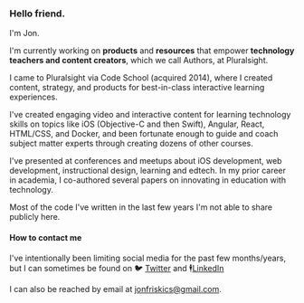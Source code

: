 ### Hello friend.

I'm Jon.

I'm currently working on **products** and **resources** that empower **technology teachers and content creators**, which we call Authors, at Pluralsight.

I came to Pluralsight via Code School (acquired 2014), where I created content, strategy, and products for best-in-class interactive learning experiences.

I've created engaging video and interactive content for learning technology skills on topics like iOS (Objective-C and then Swift), Angular, React, HTML/CSS, and Docker, and been fortunate enough to guide and coach subject matter experts through creating dozens of other courses.

I've presented at conferences and meetups about iOS development, web development, instructional design, learning and edtech.  In my prior career in academia, I co-authored several papers on innovating in education with technology.

Most of the code I've written in the last few years I'm not able to share publicly here.

#### How to contact me

I've intentionally been limiting social media for the past few months/years, but I can sometimes be found on 🐦 [Twitter](https://twitter.com/jonfriskics) and 🕴[LinkedIn](https://www.linkedin.com/in/jon-friskics-961a077)

I can also be reached by email at [jonfriskics@gmail.com](jonfriskics@gmail.com).

<!--
**jonfriskics/jonfriskics** is a ✨ _special_ ✨ repository because its `README.md` (this file) appears on your GitHub profile.

Here are some ideas to get you started:

- 🔭 I’m currently working on ...
- 🌱 I’m currently learning ...
- 👯 I’m looking to collaborate on ...
- 🤔 I’m looking for help with ...
- 💬 Ask me about ...
- 📫 How to reach me: ...
- 😄 Pronouns: ...
- ⚡ Fun fact: ...
-->
